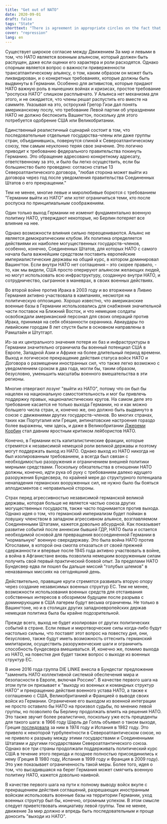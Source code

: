 ```yaml
---
title: "Get out of NATO"
date: 2020-09-01
draft: false
tags: "State"
shorttext: "There is agreement in appropriate circles on the fact that NATO should be dissolved as a military alliance, even if the assessments of its character and its role differ."
cover: "repression"
lang: en
---
```


Существует широкое согласие между Движением За мир и левыми в том, что НАТО является военным альянсом, который должен быть распущен, даже если оценки его характера и роли расходятся. Однако спорным является вопрос о важности приверженности трансатлантическому альянсу, о том, каким образом он может быть ликвидирован, и о конкретных требованиях, которые должны быть выдвинуты в Германии. Особенно для активистов, которые придают НАТО важную роль в нынешних войнах и кризисах, простое требование "роспуска НАТО" слишком расплывчато. У Альянса нет механизма для этого, и не ожидается, что члены решат распустить его вместе на саммите. Указывая на это, остроухий Грегор Гизи дал понять американскому послу, что требование Левой партии об упразднении НАТО не должно беспокоить Вашингтон, поскольку для этого потребуется одобрение США или Великобритании.

Единственный реалистичный сценарий состоит в том, что последовательные отдельные государства-члены или даже группы стран, объединившись, повернутся спиной к Североатлантическому союзу, тем самым неуклонно теряя свое значение. Это логично приводит к требованию федерального правительства покинуть Германию. Это обращение адресовано конкретному адресату, ответственному за это, и было бы легко осуществить, если бы большинство было проведено: согласно статье 13 Североатлантического договора, "любая сторона может выйти из договора через год после уведомления правительства Соединенных Штатов о его прекращении."

Тем не менее, многие левые и миролюбивые борются с требованием "Германии выйти из НАТО" или хотят ограничиться теми, кто после роспуска по принципиальным соображениям.

Один только выход Германии не изменит фундаментально военную политику НАТО, утверждают некоторые, но Берлин потеряет все влияние на нее.

Однако возможности влияния сильно переоцениваются. Альянс не является демократическим клубом. Их политика определяется действиями их наиболее могущественных государств-членов, особенно, конечно, Соединенных Штатов, для которых НАТО с самого начала была важнейшим средством поставить европейские империалистические державы на общий курс, в котором доминировал Вашингтон. Если внутри НАТО нет соглашения – это скорее правило, - то, как мы видели, США просто оперируют альянсом желающих людей, но могут использовать всю инфраструктуру, созданную внутри НАТО, и сотрудничество, сыгранное в маневрах, в своих военных действиях.

Во второй войне против Ирака в 2003 году и во вторжении в Ливию Германия активно участвовала в кампаниях, несмотря на политическую оппозицию. Хорошо известно, что американские военные базы в Германии использовались для снабжения значительной части поставок на Ближний Восток, и что немецкие солдаты освобождали американский персонал для своих операций против Ирака, принимая на себя обязанности охранника. Авиаудары по ливийским городам 8 лет спустя были в основном направлены в Рамштайн и Штутгарт.

Из-за их центрального значения потеря их баз и инфраструктуры в Германии значительно ограничила бы военный потенциал США в Европе, Западной Азии и Африке на более длительный период времени. Выход и логическое прекращение действия статуса войск НАТО и Договора о размещении иностранных сил, что также легко возможно с уведомлением сроком в два года, могли бы, таким образом, безусловно, уменьшить масштабы военного вмешательства в эти регионы.

Многие отвергают лозунг "выйти из НАТО", потому что он был бы нацелен на национальную самостоятельность и мог бы привлечь поддержку правых, националистических кругов. На самом деле это требование касается не только выхода Германии, но и как можно большего числа стран, и, конечно же, оно должно быть выдвинуто в союзе с движениями других государств-членов. Во многих странах, таких как Португалия или Греция, антинатовские настроения гораздо более выражены, чем здесь, и даже в Великобритании [Джереми Корбин](https://www.telegraph.co.uk/news/politics/Jeremy_Corbyn/11829048/Jeremy-Corbyn-backtracks-on-calls-for-Britain-to-leave-Nato.html "Jeremy Corbyn backtracks on calls for Britain to leave Nato") стал давним яростным критиком лейбористов НАТО.

Конечно, в Германии есть капиталистические фракции, которые стремятся к независимой немецкой роли великой державы и поэтому могут поддержать выход из НАТО. Однако выход из НАТО никогда не был изолированным требованием, а всегда был связан с необходимостью разоружения и ограничением внешней политики мирными средствами. Поскольку обязательства в отношении НАТО должны, конечно, идти рука об руку с требованием далеко идущего разоружения Бундесвера, по крайней мере до структурного потенциала ненападения германских вооруженных сил, не нужно было бы бояться аплодисментов с неправильной стороны.

Страх перед агрессивностью независимой германской великой державы, которая больше не является частью союза других могущественных государств, также часто поднимается против выхода. Однако идея о том, что германский империализм будет пойман в ловушку членством в западном агрессивном альянсе, возглавляемом Соединенными Штатами, кажется довольно абсурдной. Как показывает развитие событий после аннексии бывшей ГДР, НАТО была и остается необходимой основой для превращения воссоединенной Германии в "нормальную" военную сверхдержаву. Это была война НАТО против Югославии, в которой она смогла отказаться от своей прежней сдержанности и впервые после 1945 года активно участвовать в войне, а война в Афганистане вновь позволила немецким вооруженным силам получить свой первый практический боевой опыт. За пределами НАТО Бундесвер едва ли пошел бы дальше миссий "голубых шлемов" в неназванных миссиях на сегодняшний день.

Действительно, правящие круги стремятся развивать вторую опору через создание независимых военных структур ЕС. Тем не менее, возможности использования военных средств для отстаивания собственных интересов в обозримом будущем после разрыва с доминирующим в США лагерем будут весьма ограничены. Не только в Вашингтоне, но и в столицах других западноевропейских держав немецкая политика была бы крайне подозрительной.

Прежде всего, выход не будет изолирован от других политических событий в стране. Если левые и миротворческие силы когда-либо будут настолько сильны, что поставят этот вопрос на повестку дня, они, безусловно, также будут иметь возможность оттеснить германский милитаризм, осуществить разоруженческие шаги и ограничить способность бундесвера вмешиваться. И, конечно же, помимо выхода из НАТО, на повестке дня будет также вопрос о выходе из военных структур ЕС.

В июне 2016 года группа DIE LINKE внесла в Бундестаг предложение "заменить НАТО коллективной системой обеспечения мира и безопасности в Европе, включая Россию". В качестве первого шага на этом пути он призывает к "выходу из военных и командных структур НАТО" и прекращению действия военного устава НАТО, а также к соглашению с США, Великобританией и Францией о выводе своих войск из Германии. Ограничение его выходом из военной интеграции не просто оставило бы НАТО на произвол судьбы, по мнению левой группы, но позволило бы Берлину продолжать влиять на решения НАТО. Это также звучит более реалистично, поскольку уже есть прецеденты для такого шага: в 1966 году Шарль де Голль объявил о таком выходе, Греция [последовала](http://neu-alexander.de/2017/10/nato-aufloesung-ist-einfacher-als-transformation-gastbeitrag-welttrends-oktober-2017/ "NATO: Auflösung ist einfacher als Transformation") за ним в 1974 году и Испания в 1982 году. Это привело к некоторой турбулентности в Североатлантическом союзе, но не привело к разрыву между этими государствами и Соединенными Штатами и другими государствами Североатлантического союза. Однако все три страны продолжали поддерживать политический курс США в течение этого периода и позднее полностью присоединились к нему (Греция В 1980 году, Испания в 1999 году и Франция в 2009 году). Это уже показывает ограниченность такой меры. Более того, идея о том, что высадившаяся на берег Германия может смягчить военную политику НАТО, кажется довольно наивной.

В качестве первого шага на пути к полному выводу войск вкупе с прекращением действия соглашений, разрешающих иностранным войскам использовать военные базы на территории Германии, уход военных структур был бы, конечно, огромным успехом. В этом смысле следует приветствовать инициативу левой группы. Тем не менее, движение За мир должно и впредь быть последовательным и проще доносить "выходи из НАТО".
